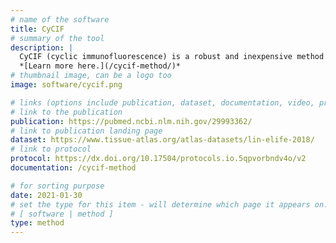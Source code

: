 ```yaml
---
# name of the software
title: CyCIF
# summary of the tool
description: |
  CyCIF (cyclic immunofluorescence) is a robust and inexpensive method for highly multiplexed immunofluorescence imaging using standard instruments and reagents. t-CyCIF generates multiplexed images of fixed, paraffin-embedded (FFPE) samples using an iterative process in which conventional low-plex fluorescence images are repeatedly collected from the same sample and then assembled into a high dimensional representation. Highly multiplexed images of intact tumor architecture can be used to quantify signal transduction cascades, measure the levels of tumor antigens, determine precise immune phenotypes, and more.   
  *[Learn more here.](/cycif-method/)*
# thumbnail image, can be a logo too
image: software/cycif.png

# links (options include publication, dataset, documentation, video, protocol, source code)
# link to the publication
publication: https://pubmed.ncbi.nlm.nih.gov/29993362/
# link to publication landing page
dataset: https://www.tissue-atlas.org/atlas-datasets/lin-elife-2018/
# link to protocol
protocol: https://dx.doi.org/10.17504/protocols.io.5qpvorbndv4o/v2
documentation: /cycif-method

# for sorting purpose
date: 2021-01-30
# set the type for this item - will determine which page it appears on:
# [ software | method ]
type: method
---
```

